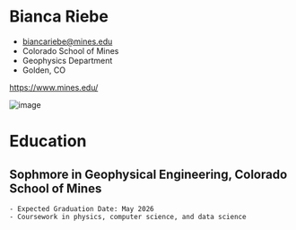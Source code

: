 # Bianca Riebe
- biancariebe@mines.edu
- Colorado School of Mines
- Geophysics Department
- Golden, CO

https://www.mines.edu/

![image](https://github.com/biancaann6/resume/assets/129909596/aaf442f8-0dfa-4fc3-b6cb-489ba09876d1)

# Education

## Sophmore in Geophysical Engineering, Colorado School of Mines
    - Expected Graduation Date: May 2026
    - Coursework in physics, computer science, and data science


